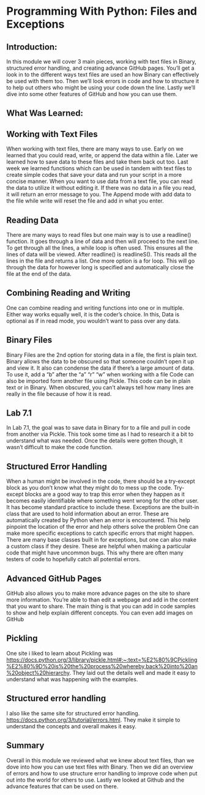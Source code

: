 # Programming With Python: Files and Exceptions
## Introduction:
In this module we will cover 3 main pieces, working with text files in Binary, structured error handling, and creating advance GitHub pages.  You’ll get a look in to the different ways text files are used an how Binary can effectively be used with them too. Then we’ll look errors in code and how to structure it to help out others who might be using your code down the line. Lastly we’ll dive into some other features of GitHub and how you can use them.
## What Was Learned:
## Working with Text Files
When working with text files, there are many ways to use. Early on we learned that you could read, write, or append the data within a file. Later we learned how to save data to these files and take them back out too. Last week we learned functions which can be used in tandem with text files to create simple codes that save your data and run your script in a more concise manner.	When you want to use data from a text file, you can read the data to utilize it without editing it. If there was no data in a file you read, it will return an error message to you. The Append mode with add data to the file while write will reset the file and add in what you enter.
## Reading Data
There are many ways to read files but one main way is to use a readline() function. It goes through a line of data and then will proceed to the next line. To get through all the lines, a while loop is often used. This ensures all the lines of data will be viewed. After readline() is readlineS(). This reads all the lines in the file and returns a list.
One more option is a for loop. This will go through the data for however long is specified and automatically close the file at the end of the data.
## Combining Reading and Writing
One can combine reading and writing functions into one or in multiple. Either way works equally well, it is the coder’s choice. In this, Data is optional as if in read mode, you wouldn’t want to pass over any data. 
## Binary Files
Binary Files are the 2nd option for storing data in a file, the first is plain text. Binary allows the data to be obscured so that someone couldn’t open it up and view it. It also can condense the data if there’s a large amount of data. To use it, add a “b” after the “a” “r” “w” when working with a file
Code can also be imported form another file using Pickle. This code can be in plain text or in Binary. When obscured, you can’t always tell how many lines are really in the file because of how it is read.
## Lab 7.1
In Lab 7.1, the goal was to save data in Binary for to a file and pull in code from another via Pickle. This took some time as I had to research it a bit to understand what was needed. Once the details were gotten though, it wasn’t difficult to make the code function.
## Structured Error Handling
When a human might be involved in the code, there should be a try-except block as you don’t know what they might do to mess up the code. Try-except blocks are a good way to trap this error when they happen as it becomes easily identifiable where something went wrong for the other user. It has become standard practice to include these.
Exceptions are the built-in class that are used to hold information about an error. These are automatically created by Python when an error is encountered. This help pinpoint the location of the error and help others solve the problem 
One can make more specific exceptions to catch specific errors that might happen. 
There are many base classes built in for exceptions, but one can also make a custom class if they desire. These are helpful when making a particular code that might have uncommon bugs. This why there are often many testers of code to hopefully catch all potential errors.
## Advanced GitHub Pages
GitHub also allows you to make more advance pages on the site to share more information. You’re able to than edit a webpage and add in the content that you want to share. The main thing is that you can add in code samples to show and help explain different concepts. You can even add images on GitHub
## Pickling
One site i liked to learn about Pickling was https://docs.python.org/3/library/pickle.html#:~:text=%E2%80%9CPickling%E2%80%9D%20is%20the%20process%20whereby,back%20into%20an%20object%20hierarchy. They laid out the details well and made it easy to understand what was happening with the examples.
## Structured error handling
I also like the same site for structured error handling. https://docs.python.org/3/tutorial/errors.html. They make it simple to understand the concepts and overall makes it easy.
## Summary
Overall in this module we reviewed what we knew about text files, than we dove into how you can use text files with Binary. Then we did an overview of errors and how to use structure error handling to improve code when put out into the world for others to use. Lastly we looked at Github and the advance features that can be used on there.
